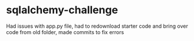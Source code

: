 # sqlalchemy-challenge
Had issues with app.py file, had to redownload starter code and bring over code from old folder, made commits to fix errors 
